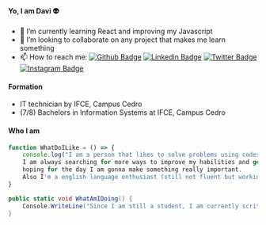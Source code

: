#### Yo, I am Davi :alien:

- 🌱 I’m currently learning React and improving my Javascript
- 👯 I’m looking to collaborate on any project that makes me learn something
- 📫 How to reach me: 
[![Github Badge](https://img.shields.io/badge/-Github-000?style=flat-square&logo=Github&logoColor=white&link=https://github.com/worthdavi)](https://github.com/worthdavi) [![Linkedin Badge](https://img.shields.io/badge/-LinkedIn-blue?style=flat-square&logo=Linkedin&logoColor=white&link=https://www.linkedin.com/in/worthdavi/)](https://www.linkedin.com/in/worthdavi/) [![Twitter Badge](https://img.shields.io/badge/-Twitter-1ca0f1?style=flat-square&labelColor=1ca0f1&logo=twitter&logoColor=white&link=https://twitter.com/worthdavi)](https://twitter.com/worthdavi) [![Instagram Badge](https://img.shields.io/badge/-Instagram-purple?style=flat-square&labelColor=darkpink&logo=instagram&logoColor=white&link=https://instagram.com/worthdavi)](https://twitter.com/worthdavi) 


#### Formation
- IT technician by IFCE, Campus Cedro
- (7/8) Bachelors in Information Systems at IFCE, Campus Cedro
#### Who I am
```javascript
function WhatDoILike = () => {
    console.log("I am a person that likes to solve problems using codes.
    I am always searching for more ways to improve my habilities and get more experience in this area,
    hoping for the day I am gonna make something really important.
    Also I'm a english language enthusiast (still not fluent but working on it).")
}
```

```csharp
public static void WhatAmIDoing() {
    Console.WriteLine("Since I am still a student, I am currently scriting and developing at back-end for Tibia private servers community, learning C++ and Lua.")
}
```


